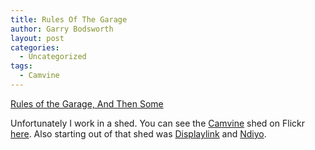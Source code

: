 ```yaml
---
title: Rules Of The Garage
author: Garry Bodsworth
layout: post
categories:
  - Uncategorized
tags:
  - Camvine
---
```

[Rules of the Garage, And Then Some][1]

Unfortunately I work in a shed. You can see the [Camvine][2] shed on Flickr [here][3]. Also starting out of that shed was [Displaylink][4] and [Ndiyo][5].

 [1]: http://blog.wired.com/business/2009/01/rules-of-the-ga.html
 [2]: http://camvine.com
 [3]: http://flickr.com/photos/naughton/2515581935/
 [4]: http://www.displaylink.com
 [5]: http://www.ndiyo.org/